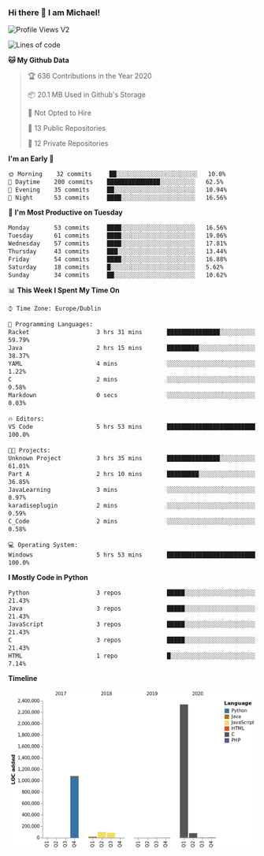 ### Hi there 👋 I am Michael!

![Profile Views V2](https://komarev.com/ghpvc/?username=AppDevMichael)

<!--START_SECTION:waka-->
![Lines of code](https://img.shields.io/badge/From%20Hello%20World%20I%27ve%20Written-11.8%20million%20lines%20of%20code-blue)

**🐱 My Github Data** 

> 🏆 636 Contributions in the Year 2020
 > 
> 📦 20.1 MB Used in Github's Storage 
 > 
> 🚫 Not Opted to Hire
 > 
> 📜 13 Public Repositories 
 > 
> 🔑 12 Private Repositories  

**I'm an Early 🐤** 

```text
🌞 Morning    32 commits     ██░░░░░░░░░░░░░░░░░░░░░░░   10.0% 
🌆 Daytime    200 commits    ███████████████░░░░░░░░░░   62.5% 
🌃 Evening    35 commits     ██░░░░░░░░░░░░░░░░░░░░░░░   10.94% 
🌙 Night      53 commits     ████░░░░░░░░░░░░░░░░░░░░░   16.56%

```
📅 **I'm Most Productive on Tuesday** 

```text
Monday       53 commits     ████░░░░░░░░░░░░░░░░░░░░░   16.56% 
Tuesday      61 commits     ████░░░░░░░░░░░░░░░░░░░░░   19.06% 
Wednesday    57 commits     ████░░░░░░░░░░░░░░░░░░░░░   17.81% 
Thursday     43 commits     ███░░░░░░░░░░░░░░░░░░░░░░   13.44% 
Friday       54 commits     ████░░░░░░░░░░░░░░░░░░░░░   16.88% 
Saturday     18 commits     █░░░░░░░░░░░░░░░░░░░░░░░░   5.62% 
Sunday       34 commits     ██░░░░░░░░░░░░░░░░░░░░░░░   10.62%

```


📊 **This Week I Spent My Time On** 

```text
⌚︎ Time Zone: Europe/Dublin

💬 Programming Languages: 
Racket                   3 hrs 31 mins       ███████████████░░░░░░░░░░   59.79% 
Java                     2 hrs 15 mins       █████████░░░░░░░░░░░░░░░░   38.37% 
YAML                     4 mins              ░░░░░░░░░░░░░░░░░░░░░░░░░   1.22% 
C                        2 mins              ░░░░░░░░░░░░░░░░░░░░░░░░░   0.58% 
Markdown                 0 secs              ░░░░░░░░░░░░░░░░░░░░░░░░░   0.03%

🔥 Editors: 
VS Code                  5 hrs 53 mins       █████████████████████████   100.0%

🐱‍💻 Projects: 
Unknown Project          3 hrs 35 mins       ███████████████░░░░░░░░░░   61.01% 
Part A                   2 hrs 10 mins       █████████░░░░░░░░░░░░░░░░   36.85% 
JavaLearning             3 mins              ░░░░░░░░░░░░░░░░░░░░░░░░░   0.97% 
karadiseplugin           2 mins              ░░░░░░░░░░░░░░░░░░░░░░░░░   0.59% 
C_Code                   2 mins              ░░░░░░░░░░░░░░░░░░░░░░░░░   0.58%

💻 Operating System: 
Windows                  5 hrs 53 mins       █████████████████████████   100.0%

```

**I Mostly Code in Python** 

```text
Python                   3 repos             █████░░░░░░░░░░░░░░░░░░░░   21.43% 
Java                     3 repos             █████░░░░░░░░░░░░░░░░░░░░   21.43% 
JavaScript               3 repos             █████░░░░░░░░░░░░░░░░░░░░   21.43% 
C                        3 repos             █████░░░░░░░░░░░░░░░░░░░░   21.43% 
HTML                     1 repo              █░░░░░░░░░░░░░░░░░░░░░░░░   7.14%

```


**Timeline**

![Chart not found](https://raw.githubusercontent.com/AppDevMichael/AppDevMichael/master/charts/bar_graph.png) 


<!--END_SECTION:waka-->

